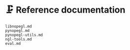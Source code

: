 # 🗜 Reference documentation

```{toctree}
libnopegl.md
pynopegl.md
pynopegl-utils.md
ngl-tools.md
eval.md
```